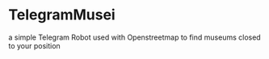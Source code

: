 # TelegramMusei
a simple Telegram Robot used with Openstreetmap to find museums closed to your position
